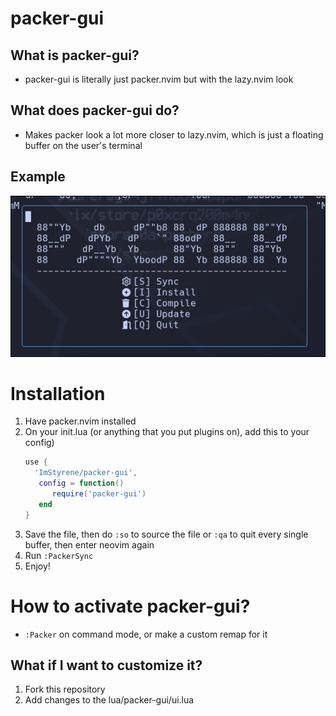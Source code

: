 # packer-gui
## What is packer-gui?
- packer-gui is literally just packer.nvim but with the lazy.nvim look

## What does packer-gui do?
- Makes packer look a lot more closer to lazy.nvim, which is just a floating buffer on the user's terminal

## Example
![Screenshot](example.png)

# Installation
1. Have packer.nvim installed
2. On your init.lua (or anything that you put plugins on), add this to your config)
    ```lua
   use {
      'ImStyrene/packer-gui',
       config = function()
          require('packer-gui')
       end
   }
   ```
3. Save the file, then do `:so` to source the file or `:qa` to quit every single buffer, then enter neovim again
4. Run `:PackerSync`
5. Enjoy!

# How to activate packer-gui?
- `:Packer` on command mode, or make a custom remap for it

## What if I want to customize it?
1. Fork this repository
2. Add changes to the lua/packer-gui/ui.lua
